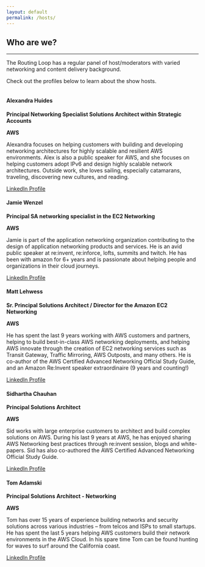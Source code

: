 ```yaml
---
layout: default
permalink: /hosts/
---
```


<div class="row">
  <div class="col-md-4444 mb-5">
    <h2>Who are we?</h2>
    <hr />
    <p>
      The Routing Loop has a regular panel of host/moderators with varied networking and content delivery background. 
    </p>
    <p>
      Check out the profiles below to learn about the show hosts.
    </p>
  </div>
</div>
<!-- /.row -->

<div class="row">
  <div class="col-md-4 mb-5">
    <div class="card border-0 shadow h-100">
      <img class="card-img-top" src="/assets/image/alex.jpeg" alt="" />
      <div class="card-body">
        <h4 class="card-title">Alexandra Huides</h4>
        <p class="card-title"><b>Principal Networking Specialist Solutions Architect within Strategic Accounts</b></p>
        <p class="card-title"><b>AWS </b></p>
        <p class="card-text">
         Alexandra focuses on helping customers with building and developing networking architectures for highly scalable and resilient AWS environments. Alex is also a public speaker for AWS, and she focuses on helping customers adopt IPv6 and design highly scalable network architectures. Outside work, she loves sailing, especially catamarans, traveling, discovering new cultures, and reading.
        </p>
      </div>
      <div class="card-footer">
        <a href="https://www.linkedin.com/in/rodicaalexandrahuides/" class="btn btn-primary">LinkedIn Profile</a>
      </div>
    </div>
  </div>
  <div class="col-md-4 mb-5">
    <div class="card border-0 shadow h-100">
      <img class="card-img-top" src="/assets/image/jamie.png" alt="" />
      <div class="card-body">
        <h4 class="card-title">Jamie Wenzel</h4>
        <p class="card-title"><b>Principal SA networking specialist in the EC2 Networking</b></p>
        <p class="card-title"><b>AWS </b></p>
        <p class="card-text">
          Jamie is part of the application networking organization contributing to the design of application networking products and services. He is an avid public speaker at re:invent, re:inforce, lofts, summits and  twitch. He has been with amazon for 6+ years and is passionate about helping people and organizations in their cloud journeys.
        </p>
      </div>
      <div class="card-footer">
        <a href="https://www.linkedin.com/in/james-m-wenzel/" class="btn btn-primary">LinkedIn Profile</a>
      </div>
    </div>
  </div>
  <div class="col-md-4 mb-5">
    <div class="card border-0 shadow h-100">
      <img class="card-img-top" src="/assets/image/mat.jpg" alt="" />
      <div class="card-body">
        <h4 class="card-title">Matt Lehwess</h4>
        <p class="card-title"><b>Sr. Principal Solutions Architect / Director for the Amazon EC2 Networking</b></p>
        <p class="card-title"><b>AWS </b></p>
        <p class="card-text">
          He has spent the last 9 years working with AWS customers and partners, helping to build best-in-class AWS networking deployments, and helping AWS innovate through the creation of EC2 networking services such as Transit Gateway, Traffic Mirroring, AWS Outposts, and many others. He is co-author of the AWS Certified Advanced Networking Official Study Guide, and an Amazon Re:Invent speaker extraordinaire (9 years and counting!)
        </p>
      </div>
      <div class="card-footer">
        <a href="https://www.linkedin.com/in/matt-lehwess/" class="btn btn-primary">LinkedIn Profile</a>
      </div>
    </div>
  </div>
  <div class="col-md-4 mb-5">
    <div class="card border-0 shadow h-100">
      <img class="card-img-top" src="/assets/image/sid.jpg" alt="" />
      <div class="card-body">
        <h4 class="card-title">Sidhartha Chauhan</h4>
        <p class="card-title"><b>Principal Solutions Architect </b></p>
        <p class="card-title"><b>AWS </b></p>
        <p class="card-text">
          Sid works with large enterprise customers to architect and build complex solutions on AWS. During his last 9 years at AWS, he has enjoyed sharing AWS Networking best practices through re:invent session, blogs and white-papers. Sid has also co-authored the AWS Certified Advanced Networking Official Study Guide.
        </p>
      </div>
      <div class="card-footer">
        <a href="https://www.linkedin.com/in/meetsid/" class="btn btn-primary">LinkedIn Profile</a>
      </div>
    </div>
  </div>
  <div class="col-md-4 mb-5">
    <div class="card border-0 shadow h-100">
      <img class="card-img-top" src="/assets/image/tom.png" alt="" />
      <div class="card-body">
        <h4 class="card-title">Tom Adamski</h4>
        <p class="card-title"><b>Principal Solutions Architect - Networking </b></p>
        <p class="card-title"><b>AWS </b></p>
        <p class="card-text">
          Tom has over 15 years of experience building networks and security solutions across various industries – from telcos and ISPs to small startups. He has spent the last 5 years helping AWS customers build their network environments in the AWS Cloud. In his spare time Tom can be found hunting for waves to surf around the California coast.
        </p>
      </div>
      <div class="card-footer">
        <a href="https://www.linkedin.com/in/tomadamski83/" class="btn btn-primary">LinkedIn Profile</a>
      </div>
    </div>
  </div>
</div>
<!-- /.row -->
